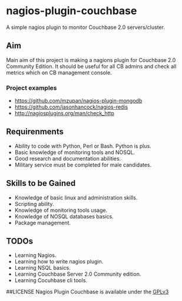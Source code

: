 # nagios-plugin-couchbase

A simple nagios plugin to monitor Couchbase 2.0 servers/cluster.

## Aim
Main aim of this project is making a nagions plugin for Couchbase 2.0 Community Edition.
It should be useful for all CB admins and check all metrics which on CB management console.

### Project examples
* https://github.com/mzupan/nagios-plugin-mongodb
* https://github.com/jasonhancock/nagios-redis
* http://nagiosplugins.org/man/check_http


## Requirenments
* Ability to code with Python, Perl or Bash. Python is plus.
* Basic knowledge of monitoring tools and NOSQL.
* Good research and documentation abilities.
* Military service must be completed for male candidates.

## Skills to be Gained
* Knowledge of basic linux and administration skills.
* Scripting ability.
* Knowledge of monitoring tools usage.
* Knowledge of NOSQL databases basics.
* Package management.

## TODOs
* Learning Nagios.
* Learning how to write nagios plugin.
* Learning NSQL basics.
* Learning Couchbase Server 2.0 Community edition.
* Learning Cocuhbase cli tools.

##LICENSE
Nagios Plugin Couchbase is available under the [GPLv3](http://gplv3.fsf.org/)
